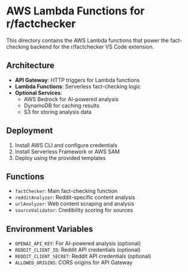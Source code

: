 # AWS Lambda Functions for r/factchecker

This directory contains the AWS Lambda functions that power the fact-checking backend for the r/factchecker VS Code extension.

## Architecture

- **API Gateway**: HTTP triggers for Lambda functions
- **Lambda Functions**: Serverless fact-checking logic
- **Optional Services**: 
  - AWS Bedrock for AI-powered analysis
  - DynamoDB for caching results
  - S3 for storing analysis data

## Deployment

1. Install AWS CLI and configure credentials
2. Install Serverless Framework or AWS SAM
3. Deploy using the provided templates

## Functions

- `factChecker`: Main fact-checking function
- `redditAnalyzer`: Reddit-specific content analysis
- `urlAnalyzer`: Web content scraping and analysis
- `sourceValidator`: Credibility scoring for sources

## Environment Variables

- `OPENAI_API_KEY`: For AI-powered analysis (optional)
- `REDDIT_CLIENT_ID`: Reddit API credentials (optional)
- `REDDIT_CLIENT_SECRET`: Reddit API credentials (optional)
- `ALLOWED_ORIGINS`: CORS origins for API Gateway
